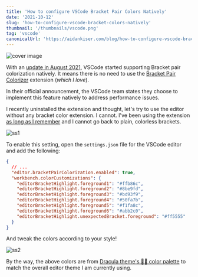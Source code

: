 ```yaml
---
title: 'How to configure VSCode Bracket Pair Colors Natively'
date: '2021-10-12'
slug: 'how-to-configure-vscode-bracket-colors-natively'
thumbnail: '/thumbnails/vscode.png'
tag: 'vscode'
canonicalUrl: 'https://aidankiser.com/blog/how-to-configure-vscode-bracket-colors-natively/'
---
```


![cover image](https://res.cloudinary.com/practicaldev/image/fetch/s--lgaAXnJK--/c_imagga_scale,f_auto,fl_progressive,h_420,q_auto,w_1000/https://dev-to-uploads.s3.amazonaws.com/uploads/articles/r84rtekdnk3qd4r4v31e.png)

With an [update in August 2021](https://code.visualstudio.com/updates/v1_60#_high-performance-bracket-pair-colorization), VSCode started supporting Bracket pair colorization natively. It means there is no need to use the [Bracket Pair Colorizer](https://marketplace.visualstudio.com/items?itemName=CoenraadS.bracket-pair-colorizer) extension (_which I love_).

In their official announcement, the VSCode team states they choose to implement this feature natively to address performance issues.

I recently uninstalled the extension and thought, let's try to use the editor without any bracket color extension. I cannot. I've been using the extension [as long as I remember](https://aidankiser.com/blog/how-i-configure-vscode-for-everything/) and I cannot go back to plain, colorless brackets.

![ss1](https://i.imgur.com/JBOVcnV.png)

To enable this setting, open the `settings.json` file for the VSCode editor and add the following:

```json
{
  // ...
  "editor.bracketPairColorization.enabled": true,
  "workbench.colorCustomizations": {
    "editorBracketHighlight.foreground1": "#ffb86c",
    "editorBracketHighlight.foreground2": "#8be9fd",
    "editorBracketHighlight.foreground3": "#bd93f9",
    "editorBracketHighlight.foreground4": "#50fa7b",
    "editorBracketHighlight.foreground5": "#f1fa8c",
    "editorBracketHighlight.foreground6": "#abb2c0",
    "editorBracketHighlight.unexpectedBracket.foreground": "#ff5555"
  }
}
```

And tweak the colors according to your style!

![ss2](https://i.imgur.com/tSgx02e.png)

By the way, the above colors are from [Dracula theme's 🧛‍♂️ color palette](https://draculatheme.com/contribute) to match the overall editor theme I am currently using.
